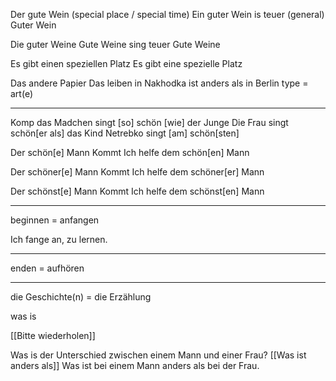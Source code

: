 Der gute Wein
(special place / special time) Ein guter Wein is teuer
(general) Guter Wein


Die guter Weine
Gute Weine sing teuer 
Gute Weine

Es gibt einen speziellen Platz
Es gibt eine spezielle Platz

Das andere Papier 
Das leiben in  Nakhodka ist anders als in Berlin
type = art(e)


---
Komp
das Madchen singt [so] schön [wie] der Junge
Die Frau singt schön[er als] das Kind
Netrebko singt [am] schön[sten]

Der schön[e] Mann Kommt
Ich helfe dem schön[en] Mann

Der schöner[e] Mann Kommt
Ich helfe dem schöner[er] Mann

Der schönst[e] Mann Kommt
Ich helfe dem schönst[en] Mann

---
beginnen = anfangen 

Ich fange an, zu lernen. 

----
enden = aufhören 

---

die Geschichte(n) = die Erzählung 

was is 

[[Bitte wiederholen]] 

Was is der Unterschied zwischen einem Mann und einer Frau?
[[Was ist anders als]]
Was ist bei einem Mann anders als bei der Frau.



